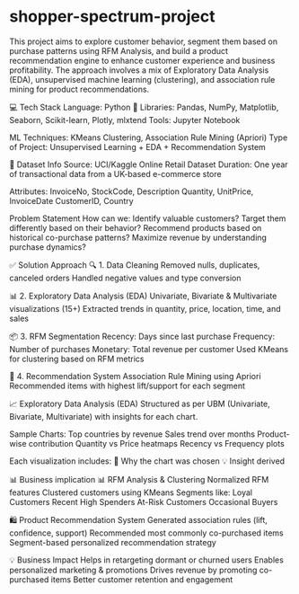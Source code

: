 # shopper-spectrum-project
This project aims to explore customer behavior, segment them based on purchase patterns using RFM Analysis, and build a product recommendation engine to enhance customer experience and business profitability. The approach involves a mix of Exploratory Data Analysis (EDA), unsupervised machine learning (clustering), and association rule mining for product recommendations.

💻 Tech Stack
Language: Python 🐍
Libraries: Pandas, NumPy, Matplotlib, Seaborn, Scikit-learn, Plotly, mlxtend
Tools: Jupyter Notebook

ML Techniques: KMeans Clustering, Association Rule Mining (Apriori)
Type of Project: Unsupervised Learning + EDA + Recommendation System

🧾 Dataset Info
Source: UCI/Kaggle Online Retail Dataset
Duration: One year of transactional data from a UK-based e-commerce store

Attributes:
InvoiceNo, StockCode, Description
Quantity, UnitPrice, InvoiceDate
CustomerID, Country

Problem Statement
How can we:
Identify valuable customers?
Target them differently based on their behavior?
Recommend products based on historical co-purchase patterns?
Maximize revenue by understanding purchase dynamics?

✅ Solution Approach
🔍 1. Data Cleaning
Removed nulls, duplicates, canceled orders
Handled negative values and type conversion

📊 2. Exploratory Data Analysis (EDA)
Univariate, Bivariate & Multivariate visualizations (15+)
Extracted trends in quantity, price, location, time, and sales

📦 3. RFM Segmentation
Recency: Days since last purchase
Frequency: Number of purchases
Monetary: Total revenue per customer
Used KMeans for clustering based on RFM metrics

🎯 4. Recommendation System
Association Rule Mining using Apriori
Recommended items with highest lift/support for each segment

📈 Exploratory Data Analysis (EDA)
Structured as per UBM (Univariate, Bivariate, Multivariate) with insights for each chart.

Sample Charts:
Top countries by revenue
Sales trend over months
Product-wise contribution
Quantity vs Price heatmaps
Recency vs Frequency plots

Each visualization includes:
📌 Why the chart was chosen
💡 Insight derived

📊 Business implication
📊 RFM Analysis & Clustering
Normalized RFM features
Clustered customers using KMeans
Segments like:
Loyal Customers
Recent High Spenders
At-Risk Customers
Occasional Buyers

🛍️ Product Recommendation System
Generated association rules (lift, confidence, support)
Recommended most commonly co-purchased items
Segment-based personalized recommendation strategy

💡 Business Impact
Helps in retargeting dormant or churned users
Enables personalized marketing & promotions
Drives revenue by promoting co-purchased items
Better customer retention and engagement
